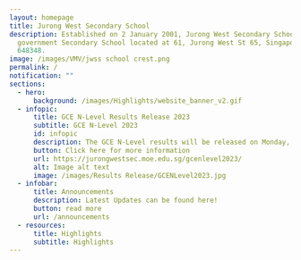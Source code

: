 ```yaml
---
layout: homepage
title: Jurong West Secondary School
description: Established on 2 January 2001, Jurong West Secondary School is a
  government Secondary School located at 61, Jurong West St 65, Singapore
  648348.
image: /images/VMV/jwss school crest.png
permalink: /
notification: ""
sections:
  - hero:
      background: /images/Highlights/website_banner_v2.gif
  - infopic:
      title: GCE N-Level Results Release 2023
      subtitle: GCE N-Level 2023
      id: infopic
      description: The GCE N-Level results will be released on Monday, 18 December 2023.
      button: Click here for more information
      url: https://jurongwestsec.moe.edu.sg/gcenlevel2023/
      alt: Image alt text
      image: /images/Results Release/GCENLevel2023.jpg
  - infobar:
      title: Announcements
      description: Latest Updates can be found here!
      button: read more
      url: /announcements
  - resources:
      title: Highlights
      subtitle: Highlights
---
```

